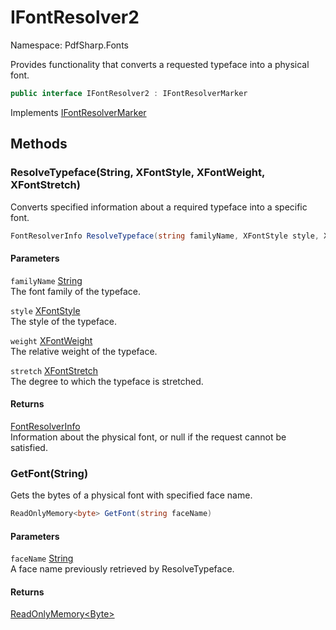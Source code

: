 # IFontResolver2

Namespace: PdfSharp.Fonts

Provides functionality that converts a requested typeface into a physical font.

```csharp
public interface IFontResolver2 : IFontResolverMarker
```

Implements [IFontResolverMarker](./pdfsharp.fonts.ifontresolvermarker)

## Methods

### **ResolveTypeface(String, XFontStyle, XFontWeight, XFontStretch)**

Converts specified information about a required typeface into a specific font.

```csharp
FontResolverInfo ResolveTypeface(string familyName, XFontStyle style, XFontWeight weight, XFontStretch stretch)
```

#### Parameters

`familyName` [String](https://docs.microsoft.com/en-us/dotnet/api/system.string)<br>
The font family of the typeface.

`style` [XFontStyle](./pdfsharp.drawing.xfontstyle)<br>
The style of the typeface.

`weight` [XFontWeight](./pdfsharp.drawing.xfontweight)<br>
The relative weight of the typeface.

`stretch` [XFontStretch](./pdfsharp.drawing.xfontstretch)<br>
The degree to which the typeface is stretched.

#### Returns

[FontResolverInfo](./pdfsharp.fonts.fontresolverinfo)<br>
Information about the physical font, or null if the request cannot be satisfied.

### **GetFont(String)**

Gets the bytes of a physical font with specified face name.

```csharp
ReadOnlyMemory<byte> GetFont(string faceName)
```

#### Parameters

`faceName` [String](https://docs.microsoft.com/en-us/dotnet/api/system.string)<br>
A face name previously retrieved by ResolveTypeface.

#### Returns

[ReadOnlyMemory&lt;Byte&gt;](https://docs.microsoft.com/en-us/dotnet/api/system.readonlymemory-1)<br>
